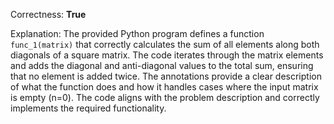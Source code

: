 Correctness: **True**

Explanation: The provided Python program defines a function `func_1(matrix)` that correctly calculates the sum of all elements along both diagonals of a square matrix. The code iterates through the matrix elements and adds the diagonal and anti-diagonal values to the total sum, ensuring that no element is added twice. The annotations provide a clear description of what the function does and how it handles cases where the input matrix is empty (n=0). The code aligns with the problem description and correctly implements the required functionality.